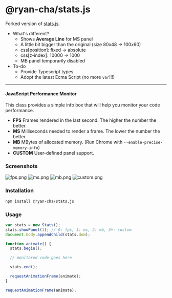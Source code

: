 # @ryan-cha/stats.js

Forked version of [stats.js](https://github.com/mrdoob/stats.js).

- What's different?
  - Shows **Average Line** for MS panel
  - A little bit bigger than the original (size 80x48 -> 100x60)
  - css[position]: fixed -> absolute
  - css[z-index]: 10000 -> 1000
  - MB panel temporarily disabled
- To-do
  - Provide Typescript types
  - Adopt the latest Ecma Script (no more `var`!!!)

---

#### JavaScript Performance Monitor

This class provides a simple info box that will help you monitor your code performance.

- **FPS** Frames rendered in the last second. The higher the number the better.
- **MS** Milliseconds needed to render a frame. The lower the number the better.
- **MB** MBytes of allocated memory. (Run Chrome with `--enable-precise-memory-info`)
- **CUSTOM** User-defined panel support.

### Screenshots

![fps.png](https://raw.githubusercontent.com/mrdoob/stats.js/master/files/fps.png)
![ms.png](https://raw.githubusercontent.com/mrdoob/stats.js/master/files/ms.png)
![mb.png](https://raw.githubusercontent.com/mrdoob/stats.js/master/files/mb.png)
![custom.png](https://raw.githubusercontent.com/mrdoob/stats.js/master/files/custom.png)

### Installation

```bash
npm install @ryan-cha/stats.js
```

### Usage

```javascript
var stats = new Stats();
stats.showPanel(1); // 0: fps, 1: ms, 2: mb, 3+: custom
document.body.appendChild(stats.dom);

function animate() {
  stats.begin();

  // monitored code goes here

  stats.end();

  requestAnimationFrame(animate);
}

requestAnimationFrame(animate);
```

